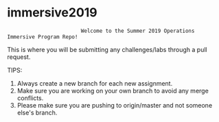# immersive2019

                            Welcome to the Summer 2019 Operations Immersive Program Repo!

This is where you will be submitting any challenges/labs through a pull request.

TIPS:
1. Always create a new branch for each new assignment.
2. Make sure you are working on your own branch to avoid any merge conflicts.
3. Please make sure you are pushing to origin/master and not someone else's branch.
